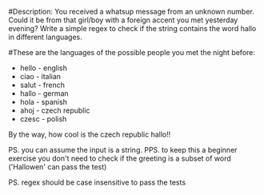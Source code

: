 #Description:
You received a whatsup message from an unknown number. Could it be from that girl/boy with a foreign accent you met yesterday evening?
Write a simple regex to check if the string contains the word hallo in different languages.

#These are the languages of the possible people you met the night before:

- hello - english
- ciao - italian
- salut - french
- hallo - german
- hola - spanish
- ahoj - czech republic
- czesc - polish

By the way, how cool is the czech republic hallo!!

PS. you can assume the input is a string. PPS. to keep this a beginner exercise you don't need to check if the greeting is a subset of word ('Hallowen' can pass the test)

PS. regex should be case insensitive to pass the tests